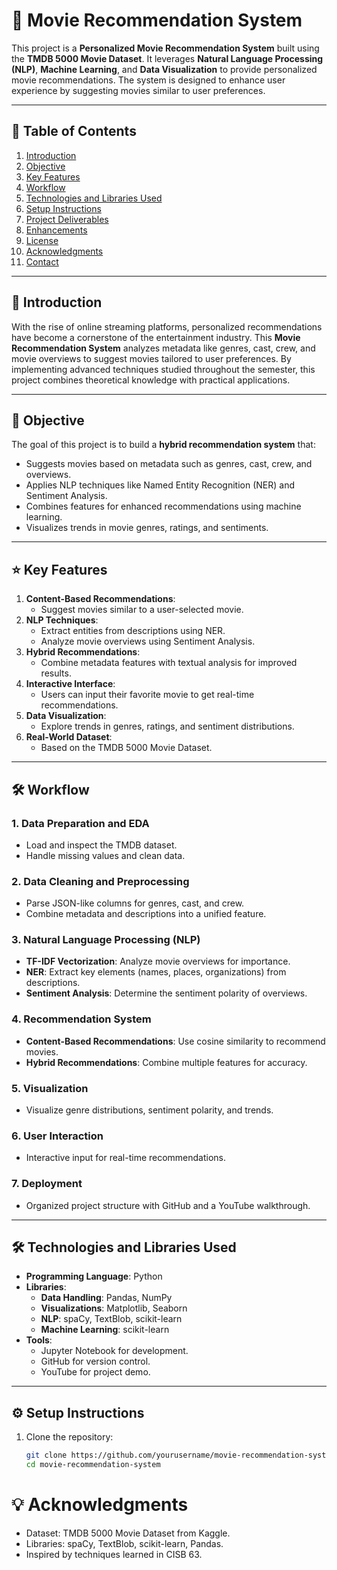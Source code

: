 # 🎥 Movie Recommendation System

This project is a **Personalized Movie Recommendation System** built using the **TMDB 5000 Movie Dataset**. It leverages **Natural Language Processing (NLP)**, **Machine Learning**, and **Data Visualization** to provide personalized movie recommendations. The system is designed to enhance user experience by suggesting movies similar to user preferences.

---

## 📖 Table of Contents

1. [Introduction](#introduction)
2. [Objective](#objective)
3. [Key Features](#key-features)
4. [Workflow](#workflow)
5. [Technologies and Libraries Used](#technologies-and-libraries-used)
6. [Setup Instructions](#setup-instructions)
7. [Project Deliverables](#project-deliverables)
8. [Enhancements](#enhancements)
9. [License](#license)
10. [Acknowledgments](#acknowledgments)
11. [Contact](#contact)

---

## 📝 Introduction

With the rise of online streaming platforms, personalized recommendations have become a cornerstone of the entertainment industry. This **Movie Recommendation System** analyzes metadata like genres, cast, crew, and movie overviews to suggest movies tailored to user preferences. By implementing advanced techniques studied throughout the semester, this project combines theoretical knowledge with practical applications.

---

## 🎯 Objective

The goal of this project is to build a **hybrid recommendation system** that:
- Suggests movies based on metadata such as genres, cast, crew, and overviews.
- Applies NLP techniques like Named Entity Recognition (NER) and Sentiment Analysis.
- Combines features for enhanced recommendations using machine learning.
- Visualizes trends in movie genres, ratings, and sentiments.

---

## ⭐ Key Features

1. **Content-Based Recommendations**:
   - Suggest movies similar to a user-selected movie.
2. **NLP Techniques**:
   - Extract entities from descriptions using NER.
   - Analyze movie overviews using Sentiment Analysis.
3. **Hybrid Recommendations**:
   - Combine metadata features with textual analysis for improved results.
4. **Interactive Interface**:
   - Users can input their favorite movie to get real-time recommendations.
5. **Data Visualization**:
   - Explore trends in genres, ratings, and sentiment distributions.
6. **Real-World Dataset**:
   - Based on the TMDB 5000 Movie Dataset.

---

## 🛠️ Workflow

### **1. Data Preparation and EDA**
- Load and inspect the TMDB dataset.
- Handle missing values and clean data.

### **2. Data Cleaning and Preprocessing**
- Parse JSON-like columns for genres, cast, and crew.
- Combine metadata and descriptions into a unified feature.

### **3. Natural Language Processing (NLP)**
- **TF-IDF Vectorization**: Analyze movie overviews for importance.
- **NER**: Extract key elements (names, places, organizations) from descriptions.
- **Sentiment Analysis**: Determine the sentiment polarity of overviews.

### **4. Recommendation System**
- **Content-Based Recommendations**: Use cosine similarity to recommend movies.
- **Hybrid Recommendations**: Combine multiple features for accuracy.

### **5. Visualization**
- Visualize genre distributions, sentiment polarity, and trends.

### **6. User Interaction**
- Interactive input for real-time recommendations.

### **7. Deployment**
- Organized project structure with GitHub and a YouTube walkthrough.

---

## 🛠️ Technologies and Libraries Used

- **Programming Language**: Python
- **Libraries**:
  - **Data Handling**: Pandas, NumPy
  - **Visualizations**: Matplotlib, Seaborn
  - **NLP**: spaCy, TextBlob, scikit-learn
  - **Machine Learning**: scikit-learn
- **Tools**:
  - Jupyter Notebook for development.
  - GitHub for version control.
  - YouTube for project demo.

---

## ⚙️ Setup Instructions

1. Clone the repository:
   ```bash
   git clone https://github.com/yourusername/movie-recommendation-system.git
   cd movie-recommendation-system

# 💡 Acknowledgments
- Dataset: TMDB 5000 Movie Dataset from Kaggle.
- Libraries: spaCy, TextBlob, scikit-learn, Pandas.
- Inspired by techniques learned in CISB 63.
